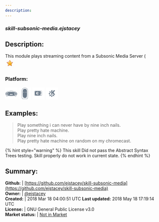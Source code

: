 ```yaml
---
description: 
---
```


### _skill-subsonic-media.ejstacey_  
## Description:  
This module plays streaming content from a Subsonic Media Server (  
![](../.gitbook/assets/star.png)  
### Platform:  
 ![Mark I](../.gitbook/assets/mark-1-icon.png)  ![Mark II](../.gitbook/assets/mark-2-icon.png)  ![Picroft](../.gitbook/assets/picroft-icon.png)  ![plasmoid](../.gitbook/assets/kde.png)   
  
## Examples:  
> Play something i can never have by nine inch nails.  
> Play pretty hate machine.  
> Play nine inch nails.  
> Play pretty hate machine on random on my chromecast.  
  
{% hint style="warning" %}
This skill Did not pass the Abstract Syntax Trees testing. Skill properly do not work in current state.
{% endhint %}
  
## Summary:  
**Github:** | [https://github.com/ejstacey/skill-subsonic-media](https://github.com/ejstacey/skill-subsonic-media)  
**Owner:** | [@ejstacey](https://github.com/ejstacey)  
**Created:** | 2018 Mar 18 04:00:51 UTC  **Last updated:** 2018 May 18 17:19:14 UTC  
**License:** | GNU General Public License v3.0  
**Market status:** | [Not in Market](https://market.mycroft.ai/skill/)  
